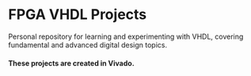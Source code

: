 # FPGA VHDL Projects
Personal repository for learning and experimenting with VHDL, covering fundamental and advanced digital design topics.

#### These projects are created in Vivado. 
